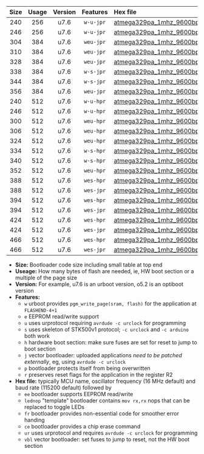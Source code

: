 |Size|Usage|Version|Features|Hex file|
|:-:|:-:|:-:|:-:|:--|
|240|256|u7.6|`w-u-jpr`|[atmega329pa_1mhz_9600bps_ur_vbl.hex](https://raw.githubusercontent.com/stefanrueger/urboot/main/atmega329pa_1mhz_9600bps_ur_vbl.hex)|
|246|256|u7.6|`w-u-jpr`|[atmega329pa_1mhz_9600bps_lednop_ur_vbl.hex](https://raw.githubusercontent.com/stefanrueger/urboot/main/atmega329pa_1mhz_9600bps_lednop_ur_vbl.hex)|
|304|384|u7.6|`weu-jpr`|[atmega329pa_1mhz_9600bps_ee_ur_vbl.hex](https://raw.githubusercontent.com/stefanrueger/urboot/main/atmega329pa_1mhz_9600bps_ee_ur_vbl.hex)|
|310|384|u7.6|`weu-jpr`|[atmega329pa_1mhz_9600bps_ee_lednop_ur_vbl.hex](https://raw.githubusercontent.com/stefanrueger/urboot/main/atmega329pa_1mhz_9600bps_ee_lednop_ur_vbl.hex)|
|328|384|u7.6|`weu-jpr`|[atmega329pa_1mhz_9600bps_ee_lednop_fr_ur_vbl.hex](https://raw.githubusercontent.com/stefanrueger/urboot/main/atmega329pa_1mhz_9600bps_ee_lednop_fr_ur_vbl.hex)|
|338|384|u7.6|`w-s-jpr`|[atmega329pa_1mhz_9600bps_vbl.hex](https://raw.githubusercontent.com/stefanrueger/urboot/main/atmega329pa_1mhz_9600bps_vbl.hex)|
|344|384|u7.6|`w-s-jpr`|[atmega329pa_1mhz_9600bps_lednop_vbl.hex](https://raw.githubusercontent.com/stefanrueger/urboot/main/atmega329pa_1mhz_9600bps_lednop_vbl.hex)|
|356|384|u7.6|`weu-jpr`|[atmega329pa_1mhz_9600bps_ee_lednop_fr_ce_ur_vbl.hex](https://raw.githubusercontent.com/stefanrueger/urboot/main/atmega329pa_1mhz_9600bps_ee_lednop_fr_ce_ur_vbl.hex)|
|240|512|u7.6|`w-u-hpr`|[atmega329pa_1mhz_9600bps_ur.hex](https://raw.githubusercontent.com/stefanrueger/urboot/main/atmega329pa_1mhz_9600bps_ur.hex)|
|246|512|u7.6|`w-u-hpr`|[atmega329pa_1mhz_9600bps_lednop_ur.hex](https://raw.githubusercontent.com/stefanrueger/urboot/main/atmega329pa_1mhz_9600bps_lednop_ur.hex)|
|300|512|u7.6|`weu-hpr`|[atmega329pa_1mhz_9600bps_ee_ur.hex](https://raw.githubusercontent.com/stefanrueger/urboot/main/atmega329pa_1mhz_9600bps_ee_ur.hex)|
|306|512|u7.6|`weu-hpr`|[atmega329pa_1mhz_9600bps_ee_lednop_ur.hex](https://raw.githubusercontent.com/stefanrueger/urboot/main/atmega329pa_1mhz_9600bps_ee_lednop_ur.hex)|
|324|512|u7.6|`weu-hpr`|[atmega329pa_1mhz_9600bps_ee_lednop_fr_ur.hex](https://raw.githubusercontent.com/stefanrueger/urboot/main/atmega329pa_1mhz_9600bps_ee_lednop_fr_ur.hex)|
|334|512|u7.6|`w-s-hpr`|[atmega329pa_1mhz_9600bps.hex](https://raw.githubusercontent.com/stefanrueger/urboot/main/atmega329pa_1mhz_9600bps.hex)|
|340|512|u7.6|`w-s-hpr`|[atmega329pa_1mhz_9600bps_lednop.hex](https://raw.githubusercontent.com/stefanrueger/urboot/main/atmega329pa_1mhz_9600bps_lednop.hex)|
|352|512|u7.6|`weu-hpr`|[atmega329pa_1mhz_9600bps_ee_lednop_fr_ce_ur.hex](https://raw.githubusercontent.com/stefanrueger/urboot/main/atmega329pa_1mhz_9600bps_ee_lednop_fr_ce_ur.hex)|
|388|512|u7.6|`wes-hpr`|[atmega329pa_1mhz_9600bps_ee.hex](https://raw.githubusercontent.com/stefanrueger/urboot/main/atmega329pa_1mhz_9600bps_ee.hex)|
|388|512|u7.6|`wes-jpr`|[atmega329pa_1mhz_9600bps_ee_vbl.hex](https://raw.githubusercontent.com/stefanrueger/urboot/main/atmega329pa_1mhz_9600bps_ee_vbl.hex)|
|394|512|u7.6|`wes-hpr`|[atmega329pa_1mhz_9600bps_ee_lednop.hex](https://raw.githubusercontent.com/stefanrueger/urboot/main/atmega329pa_1mhz_9600bps_ee_lednop.hex)|
|394|512|u7.6|`wes-jpr`|[atmega329pa_1mhz_9600bps_ee_lednop_vbl.hex](https://raw.githubusercontent.com/stefanrueger/urboot/main/atmega329pa_1mhz_9600bps_ee_lednop_vbl.hex)|
|424|512|u7.6|`wes-hpr`|[atmega329pa_1mhz_9600bps_ee_lednop_fr.hex](https://raw.githubusercontent.com/stefanrueger/urboot/main/atmega329pa_1mhz_9600bps_ee_lednop_fr.hex)|
|424|512|u7.6|`wes-jpr`|[atmega329pa_1mhz_9600bps_ee_lednop_fr_vbl.hex](https://raw.githubusercontent.com/stefanrueger/urboot/main/atmega329pa_1mhz_9600bps_ee_lednop_fr_vbl.hex)|
|466|512|u7.6|`wes-hpr`|[atmega329pa_1mhz_9600bps_ee_lednop_fr_ce.hex](https://raw.githubusercontent.com/stefanrueger/urboot/main/atmega329pa_1mhz_9600bps_ee_lednop_fr_ce.hex)|
|466|512|u7.6|`wes-jpr`|[atmega329pa_1mhz_9600bps_ee_lednop_fr_ce_vbl.hex](https://raw.githubusercontent.com/stefanrueger/urboot/main/atmega329pa_1mhz_9600bps_ee_lednop_fr_ce_vbl.hex)|

- **Size:** Bootloader code size including small table at top end
- **Useage:** How many bytes of flash are needed, ie, HW boot section or a multiple of the page size
- **Version:** For example, u7.6 is an urboot version, o5.2 is an optiboot version
- **Features:**
  + `w` urboot provides `pgm_write_page(sram, flash)` for the application at `FLASHEND-4+1`
  + `e` EEPROM read/write support
  + `u` uses urprotocol requiring `avrdude -c urclock` for programming
  + `s` uses skeleton of STK500v1 protocol; `-c urclock` and `-c arduino` both work
  + `h` hardware boot section: make sure fuses are set for reset to jump to boot section
  + `j` vector bootloader: uploaded applications *need to be patched externally*, eg, using `avrdude -c urclock`
  + `p` bootloader protects itself from being overwritten
  + `r` preserves reset flags for the application in the register R2
- **Hex file:** typically MCU name, oscillator frequency (16 MHz default) and baud rate (115200 default) followed by
  + `ee` bootloader supports EEPROM read/write
  + `lednop` "template" bootloader contains `mov rx,rx` nops that can be replaced to toggle LEDs
  + `fr` bootloader provides non-essential code for smoother error handing
  + `ce` bootloader provides a chip erase command
  + `ur` uses urprotocol and requires `avrdude -c urclock` for programming
  + `vbl` vector bootloader: set fuses to jump to reset, not the HW boot section
